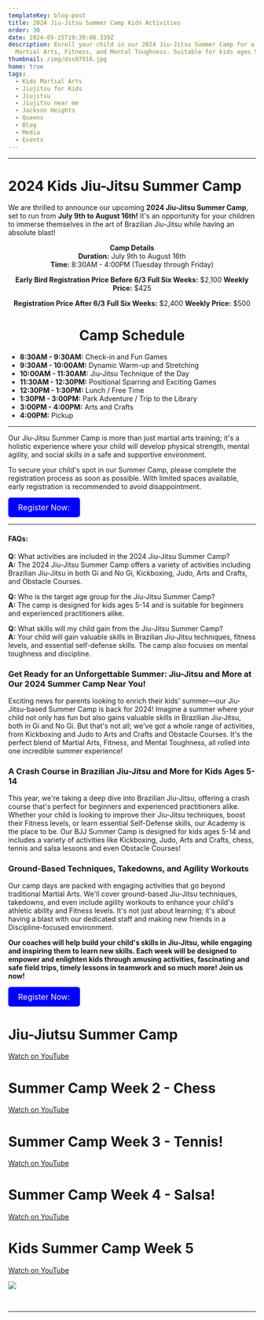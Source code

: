 ```yaml
---
templateKey: blog-post
title: 2024 Jiu-Jitsu Summer Camp Kids Activities
order: 30
date: 2024-05-25T19:39:08.339Z
description: Enroll your child in our 2024 Jiu-Jitsu Summer Camp for a blend of
  Martial Arts, Fitness, and Mental Toughness. Suitable for kids ages 5-14.
thumbnail: /img/dsc07916.jpg
home: true
tags:
  - Kids Martial Arts
  - Jiujitsu for Kids
  - Jiujitsu
  - Jiujitsu near me
  - Jackson Heights
  - Queens
  - Blog
  - Media
  - Events
---
```

- - -

# 2024 Kids Jiu-Jitsu Summer Camp

We are thrilled to announce our upcoming **2024 Jiu-Jitsu Summer Camp**, set to run from **July 9th to August 16th!** It's an opportunity for your children to immerse themselves in the art of Brazilian Jiu-Jitsu while having an absolute blast!


<div style="text-align: center;">

**Camp Details**  
**Duration:** July 9th to August 16th  
**Time:** 8:30AM - 4:00PM (Tuesday through Friday)

**Early Bird Registration Price Before 6/3**
**Full Six Weeks:** $2,100
**Weekly Price:** $425

**Registration Price After 6/3**
**Full Six Weeks:** $2,400
**Weekly Price:** $500
</div>

<div style="text-align: center;">

# Camp Schedule

</div>

- **8:30AM - 9:30AM:** Check-in and Fun Games
- **9:30AM - 10:00AM:** Dynamic Warm-up and Stretching
- **10:00AM - 11:30AM:** Jiu-Jitsu Technique of the Day
- **11:30AM - 12:30PM:** Positional Sparring and Exciting Games
- **12:30PM - 1:30PM:** Lunch / Free Time
- **1:30PM - 3:00PM:** Park Adventure / Trip to the Library
- **3:00PM - 4:00PM:** Arts and Crafts
- **4:00PM:** Pickup

---

Our Jiu-Jitsu Summer Camp is more than just martial arts training; it's a holistic experience where your child will develop physical strength, mental agility, and social skills in a safe and supportive environment.

To secure your child's spot in our Summer Camp, please complete the registration process as soon as possible. With limited spaces available, early registration is recommended to avoid disappointment.

<a href="[sign-up](https://at-jiujitsu-nyc.gymdesk.com/signup)" style="display: inline-block; padding: 10px 20px; font-size: 16px; color: white; background-color: blue; text-align: center; text-decoration: none; border-radius: 5px;">Register Now:</a>

---

#### FAQs:

**Q:** What activities are included in the 2024 Jiu-Jitsu Summer Camp?\
**A:** The 2024 Jiu-Jitsu Summer Camp offers a variety of activities including Brazilian Jiu-Jitsu in both Gi and No Gi, Kickboxing, Judo, Arts and Crafts, and Obstacle Courses.

**Q:** Who is the target age group for the Jiu-Jitsu Summer Camp?\
**A:** The camp is designed for kids ages 5-14 and is suitable for beginners and experienced practitioners alike.

**Q:** What skills will my child gain from the Jiu-Jitsu Summer Camp?\
**A:** Your child will gain valuable skills in Brazilian Jiu-Jitsu techniques, fitness levels, and essential self-defense skills. The camp also focuses on mental toughness and discipline.

### Get Ready for an Unforgettable Summer: Jiu-Jitsu and More at Our 2024 Summer Camp Near You!

Exciting news for parents looking to enrich their kids' summer—our Jiu-Jitsu-based Summer Camp is back for 2024! Imagine a summer where your child not only has fun but also gains valuable skills in Brazilian Jiu-Jitsu, both in Gi and No Gi. But that's not all; we've got a whole range of activities, from Kickboxing and Judo to Arts and Crafts and Obstacle Courses. It's the perfect blend of Martial Arts, Fitness, and Mental Toughness, all rolled into one incredible summer experience!

### A Crash Course in Brazilian Jiu-Jitsu and More for Kids Ages 5-14

This year, we're taking a deep dive into Brazilian Jiu-Jitsu, offering a crash course that's perfect for beginners and experienced practitioners alike. Whether your child is looking to improve their Jiu-Jitsu techniques, boost their Fitness levels, or learn essential Self-Defense skills, our Academy is the place to be. Our BJJ Summer Camp is designed for kids ages 5-14 and includes a variety of activities like Kickboxing, Judo, Arts and Crafts, chess, tennis and salsa lessons and even Obstacle Courses!

### Ground-Based Techniques, Takedowns, and Agility Workouts

Our camp days are packed with engaging activities that go beyond traditional Martial Arts. We'll cover ground-based Jiu-Jitsu techniques, takedowns, and even include agility workouts to enhance your child's athletic ability and Fitness levels. It's not just about learning; it's about having a blast with our dedicated staff and making new friends in a Discipline-focused environment.


**Our coaches will help build your child's skills in Jiu-Jitsu, while engaging and inspiring them to learn new skills. Each week will be designed to empower and enlighten kids through amusing activities, fascinating and safe field trips, timely lessons in teamwork and so much more! Join us now!**


<a href="[sign-up](https://at-jiujitsu-nyc.gymdesk.com/signup)" style="display: inline-block; padding: 10px 20px; font-size: 16px; color: white; background-color: blue; text-align: center; text-decoration: none; border-radius: 5px;">Register Now:</a>


# Jiu-Jiutsu Summer Camp
[Watch on YouTube](https://www.youtube.com/watch?v=CbVW04TvIVs)


# Summer Camp Week 2 - Chess
[Watch on YouTube](https://www.youtube.com/watch?v=iZIm1q1MrJ4)

# Summer Camp Week 3 - Tennis!
[Watch on YouTube](https://www.youtube.com/watch?v=UiwX5BDzuJ4)

# Summer Camp Week 4 - Salsa!
 [Watch on YouTube](https://www.youtube.com/watch?v=2tjJdFAoa2c)

# Kids Summer Camp Week 5
[Watch on YouTube](https://www.youtube.com/watch?v=VB1q4B2d1-0)


![](/img/adult-poster-jan-2021.jpg)




<br>

- - -
